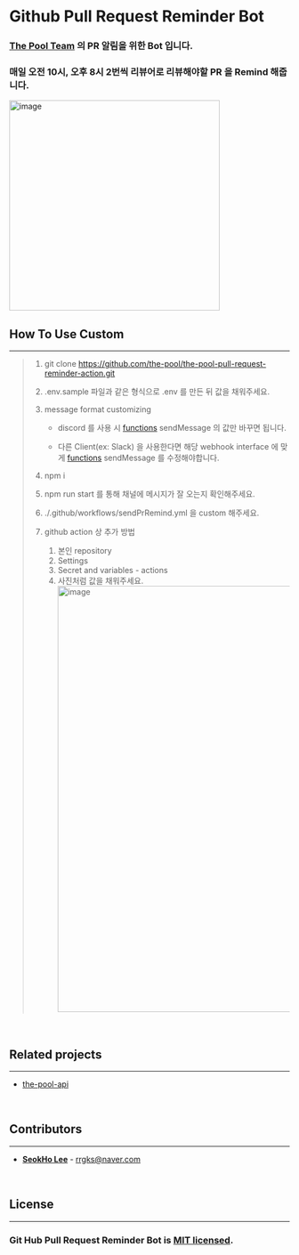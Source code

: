 # Github Pull Request Reminder Bot

### [The Pool Team](https://github.com/the-pool) 의 PR 알림을 위한 Bot 입니다.

### 매일 오전 10시, 오후 8시 2번씩 리뷰어로 리뷰해야할 PR 을 Remind 해줍니다.

<img width="378" alt="image" src="https://user-images.githubusercontent.com/46591459/236627823-768a2d51-6bff-4971-a073-cc9f69455611.png">

<br/>

## How To Use Custom

---

> 1. git clone https://github.com/the-pool/the-pool-pull-request-reminder-action.git
> 2. .env.sample 파일과 같은 형식으로 .env 를 만든 뒤 값을 채워주세요.
> 3. message format customizing
>
>    - discord 를 사용 시 [functions](./src/functions.ts) sendMessage 의 값만 바꾸면 됩니다.
>
>    - 다른 Client(ex: Slack) 을 사용한다면 해당 webhook interface 에 맞게 [functions](./src/functions.ts) sendMessage 를 수정해야합니다.
>
> 4. npm i
> 5. npm run start 를 통해 채널에 메시지가 잘 오는지 확인해주세요.
> 6. ./.github/workflows/sendPrRemind.yml 을 custom 해주세요.
> 7. github action 상 추가 방법
>    1. 본인 repository
>    2. Settings
>    3. Secret and variables - actions
>    4. 사진처럼 값을 채워주세요.<img width="766" alt="image" src="https://user-images.githubusercontent.com/46591459/236629544-b1054a4d-c7e0-4693-8612-bc4e0f95d2f0.png">

<br/>

## **Related projects**

---

- [the-pool-api](https://github.com/the-pool/the-pool-api)

<br/>

## **Contributors**

---

- [**SeokHo Lee**](https:github.com/rrgks6221) - <rrgks@naver.com>

<br/>

## **License**

---

### Git Hub Pull Request Reminder Bot is [MIT licensed](LICENSE).
